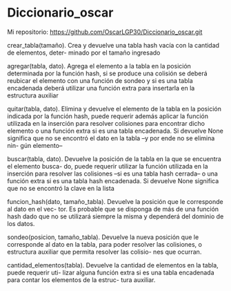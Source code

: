 # Diccionario_oscar

Mi repositorio: https://github.com/OscarLGP30/Diccionario_oscar.git



crear_tabla(tamaño). Crea y devuelve una tabla hash vacía con la cantidad de elementos, deter- minado por el tamaño ingresado

agregar(tabla, dato). Agrega el elemento a la tabla en la posición determinada por la función hash, si se produce una colisión se deberá reubicar el elemento con una función de sondeo y si es una tabla encadenada deberá utilizar una función extra para insertarla en la estructura auxiliar

quitar(tabla, dato). Elimina y devuelve el elemento de la tabla en la posición indicada por la función hash, puede requerir además aplicar la función utilizada en la inserción para resolver colisiones para encontrar dicho elemento o una función extra si es una tabla encadenada. Si devuelve None significa que no se encontró el dato en la tabla –y por ende no se elimina nin- gún elemento–

buscar(tabla, dato). Devuelve la posición de la tabla en la que se encuentra el elemento busca- do, puede requerir utilizar la función utilizada en la inserción para resolver las colisiones –si es una tabla hash cerrada– o una función extra si es una tabla hash encadenada. Si devuelve None significa que no se encontró la clave en la lista

funcion_hash(dato, tamaño_tabla). Devuelve la posición que le corresponde al dato en el vec- tor. Es probable que se disponga de más de una función hash dado que no se utilizará siempre la misma y dependerá del dominio de los datos.



sondeo(posicion, tamaño_tabla). Devuelve la nueva posición que le corresponde al dato en la tabla, para poder resolver las colisiones, o estructura auxiliar que permita resolver las colisio- nes que ocurran.

 cantidad_elementos(tabla). Devuelve la cantidad de elementos en la tabla, puede requerir uti- lizar alguna función extra si es una tabla encadenada para contar los elementos de la estruc- tura auxiliar.
